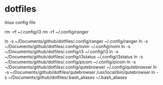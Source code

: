 # dotfiles
linux config file

rm -rf ~/.config/i3
rm -rf ~/.config/ranger

ln -s ~/Documents/github/dotfiles/.config/ranger ~/.config/ranger
ln -s ~/Documents/github/dotfiles/.config/nvim ~/.config/nvim
ln -s ~/Documents/github/dotfiles/.config/i3 ~/.config/i3
ln -s ~/Documents/github/dotfiles/.config/i3status ~/.config/i3status
ln -s ~/Documents/github/dotfiles/.config/picom ~/.config/picom
ln -s ~/Documents/github/dotfiles/.config/qutebrowser ~/.config/qutebrowser
ln -s ~/Documents/github/dotfiles/qutebrowser /usr/local/bin/qutebrowser
ln -s ~/Documents/github/dotfiles/.bash_aliases ~/.bash_aliases
